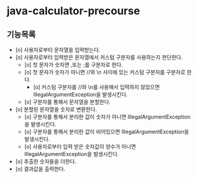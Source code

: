 # java-calculator-precourse

## 기능목록
- [o] 사용자로부터 문자열을 입력받는다.
- [o] 사용자로부터 입력받은 문자열에서 커스텀 구분자를 사용하는지 판단한다.
  - [o] 첫 문자가 숫자면 ,또는 ;를 구분자로 한다.
  - [o] 첫 문자가 숫자가 아니면 //와 \n 사이에 있는 커스텀 구분자를 구분자로 한다.
    - [o] 커스텀 구분자를 //와 \n를 사용해서 입력하지 않았으면 IllegalArgumentException을 발생시킨다.
  - [o] 구분자를 통해서 문자열을 분할한다.
- [o] 분할된 문자열을 숫자로 변환한다.
  - [o] 구분자를 통해서 분리한 값이 숫자가 아니면 IllegalArgumentException을 발생시킨다.
  - [o] 구분자를 통해서 분리한 값이 비어있으면 IllegalArgumentException을 발생시킨다.
  - [o] 사용자로부터 입력 받은 숫자값이 양수가 아니면 IllegalArgumentException을 발생시킨다.
- [o] 추출한 숫자들을 더한다.
- [o] 결과값을 출력한다.